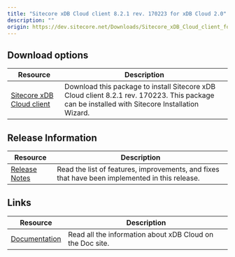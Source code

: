 ```yaml
---
title: "Sitecore xDB Cloud client 8.2.1 rev. 170223 for xDB Cloud 2.0"
description: ""
origin: https://dev.sitecore.net/Downloads/Sitecore_xDB_Cloud_client_for_xDB_Cloud_20/82/Sitecore_xDB_Cloud_client_821_rev_170223_for_xDB_Cloud_20.aspx
---
```


## Download options

 | Resource | Description |
 | --- | --- |
 | [Sitecore xDB Cloud client](https://scdp.blob.core.windows.net/downloads/Sitecore%20xDB%20Cloud%20client%20for%20xDB%20Cloud%2020/82/Sitecore%20xDB%20Cloud%20client%20821%20rev%20170223%20for%20xDB%20Cloud%2020/Secure/Sitecore%20Cloud%20Xdb%208.2.1%20rev.%20170223.zip) | Download this package to install Sitecore xDB Cloud client 8.2.1 rev. 170223. This package can be installed with Sitecore Installation Wizard. |

## Release Information

 | Resource | Description |
 | --- | --- |
 | [Release Notes](/downloads/Sitecore_xDB_Cloud_client_for_xDB_Cloud_20/82/Sitecore_xDB_Cloud_client_821_rev_170223_for_xDB_Cloud_20/Release_Notes) | Read the list of features, improvements, and fixes that have been implemented in this release. |

## Links

 | Resource | Description |
 | --- | --- |
 | [Documentation](https://doc.sitecore.net/xdb_cloud/working_with_xdb_cloud) | Read all the information about xDB Cloud on the Doc site. |